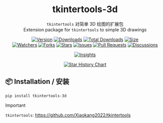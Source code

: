 <h1 align="center">tkintertools-3d</h1>

<p align="center">
<code>tkintertools</code> 对简单 3D 绘图的扩展包
<br/>
Extension package for <code>tkintertools</code> to simple 3D drawings
</p>

<p align="center">
<a href="https://github.com/Xiaokang2022/tkintertools-3d/releases"><img alt="Version" src="https://img.shields.io/github/v/release/Xiaokang2022/tkintertools-3d?include_prereleases&logo=github&label=Version" title="Latest Version" /></a>
<a href="https://pypistats.org/packages/tkintertools-3d"><img alt="Downloads" src="https://img.shields.io/pypi/dm/tkintertools-3d?label=Downloads&logo=pypi&logoColor=skyblue" title="Downloads" /></a>
<a href="https://pepy.tech/project/tkintertools-3d"><img alt="Total Downloads" src="https://img.shields.io/pepy/dt/tkintertools-3d?logo=pypi&logoColor=gold&label=Total%20Downloads" title="Total Downloads" /></a>
<a href="https://github.com/Xiaokang2022/tkintertools-3d"><img alt="Size" src="https://img.shields.io/github/languages/code-size/Xiaokang2022/tkintertools-3d?label=Size&logo=github" title="Code Size"/></a>
<br/>
<a href="https://github.com/Xiaokang2022/tkintertools-3d/watchers"><img alt="Watchers" src="https://img.shields.io/github/watchers/Xiaokang2022/tkintertools-3d?label=Watchers&logo=github&style=flat" title="Watchers" /></a>
<a href="https://github.com/Xiaokang2022/tkintertools-3d/forks"><img alt="Forks" src="https://img.shields.io/github/forks/Xiaokang2022/tkintertools-3d?label=Forks&logo=github&style=flat" title="Forks" /></a>
<a href="https://github.com/Xiaokang2022/tkintertools-3d/stargazers"><img alt="Stars" src="https://img.shields.io/github/stars/Xiaokang2022/tkintertools-3d?label=Stars&color=gold&logo=github&style=flat" title="Stars" /></a>
<a href="https://github.com/Xiaokang2022/tkintertools-3d/issues"><img alt="Issues" src="https://img.shields.io/github/issues/Xiaokang2022/tkintertools-3d?label=Issues&logo=github" title="Issues" /></a>
<a href="https://github.com/Xiaokang2022/tkintertools-3d/pulls"><img alt="Pull Requests" src="https://img.shields.io/github/issues-pr/Xiaokang2022/tkintertools-3d?label=Pull%20Requests&logo=github" title="Pull Requests" /></a>
<a href="https://github.com/Xiaokang2022/tkintertools-3d/discussions"><img alt="Discussions" src="https://img.shields.io/github/discussions/Xiaokang2022/tkintertools-3d?label=Discussions&logo=github" title="Discussions" /></a>
</p>

<p align="center">
<a href="https://github.com/Xiaokang2022/tkintertools-3d/pulse"><img alt="Insights" src="https://repobeats.axiom.co/api/embed/bdabcdebf74f33dcec27065e08f54c8e2d58a4d0.svg" /></a>
</p>

<p align="center">
    <a href="https://star-history.com/#Xiaokang2022/tkintertools-3d&Date">
        <picture>
            <source media="(prefers-color-scheme: dark)" srcset="https://api.star-history.com/svg?repos=Xiaokang2022/tkintertools-3d&type=Date&theme=dark" />
            <source media="(prefers-color-scheme: light)" srcset="https://api.star-history.com/svg?repos=Xiaokang2022/tkintertools-3d&type=Date" />
            <img alt="Star History Chart" src="https://api.star-history.com/svg?repos=Xiaokang2022/tkintertools-3d&type=Date" />
        </picture>
    </a>
</p>

📦 Installation / 安装
----------------------

```
pip install tkintertools-3d
```

> [!IMPORTANT]  
> `tkintertools`: https://github.com/Xiaokang2022/tkintertools
